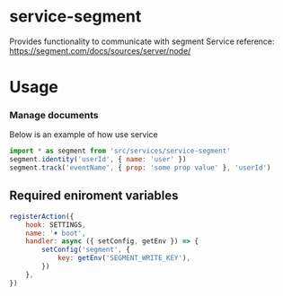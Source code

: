 # service-segment

Provides functionality to communicate with segment
Service reference: https://segment.com/docs/sources/server/node/

# Usage

### Manage documents

Below is an example of how use service

```js
import * as segment from 'src/services/service-segment'
segment.identity('userId', { name: 'user' })
segment.track('eventName', { prop: 'some prop value' }, 'userId')
```

## Required eniroment variables

```js
registerAction({
    hook: SETTINGS,
    name: '♦ boot',
    handler: async ({ setConfig, getEnv }) => {
        setConfig('segment', {
            key: getEnv('SEGMENT_WRITE_KEY'),
        })
    },
})
```